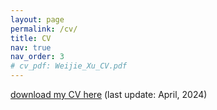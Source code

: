 ```yaml
---
layout: page
permalink: /cv/
title: CV
nav: true
nav_order: 3
# cv_pdf: Weijie_Xu_CV.pdf
---
```


[download my CV here](https://weijiexu-charlie.github.io/assets/pdf/Weijie_Xu_CV.pdf) (last update: April, 2024)

